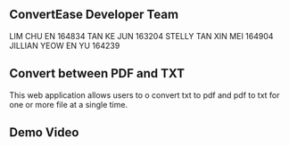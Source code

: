 ## ConvertEase Developer Team
LIM CHU EN	164834
TAN KE JUN 163204
STELLY TAN XIN MEI	164904
JILLIAN YEOW EN YU	164239

## Convert between PDF and TXT
This web application allows users to o convert txt to pdf and pdf to txt for one or more file at a single time.

## Demo Video

